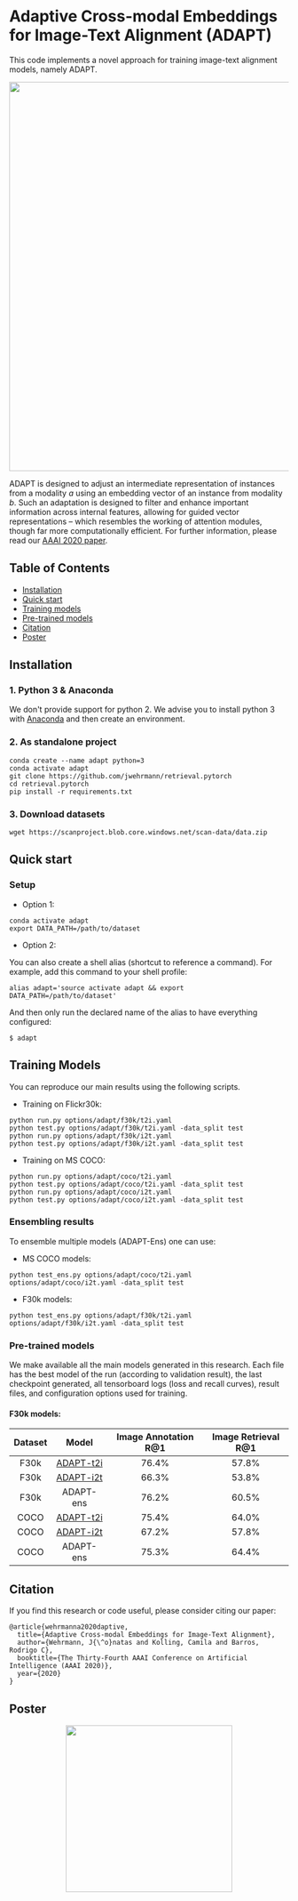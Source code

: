 # Adaptive Cross-modal Embeddings for Image-Text Alignment (ADAPT)

This code implements a novel approach for training image-text alignment models, namely ADAPT.

<p align="center">
    <img src="assets/adapt.png" width="700"/>
</p>
<!-- future link: https://github.com/jwehrmann/retrieval.pytorch/assets/adapt.png -->

ADAPT is designed to adjust an intermediate representation of instances from a modality _a_ using an embedding vector of an instance from modality _b_. Such an adaptation is designed to filter and enhance important information across internal features, allowing for guided vector representations – which resembles the working of attention modules, though far more computationally efficient. For further information, please read our [AAAI 2020 paper](https://www.researchgate.net/publication/337636199_Adaptive_Cross-modal_Embeddings_for_Image-Text_Alignment).


## Table of Contents

* [Installation](#installation)
* [Quick start](#quickstart)
* [Training models](#training)
* [Pre-trained models](#pretrained)
* [Citation](#citation)
* [Poster](#poster)

## Installation
<a name="installation"/>

### 1. Python 3 & Anaconda

We don't provide support for python 2. We advise you to install python 3 with [Anaconda](https://docs.anaconda.com/anaconda/install/) and then create an environment.

### 2. As standalone project

```
conda create --name adapt python=3
conda activate adapt
git clone https://github.com/jwehrmann/retrieval.pytorch
cd retrieval.pytorch
pip install -r requirements.txt
```

### 3. Download datasets

```
wget https://scanproject.blob.core.windows.net/scan-data/data.zip
```

## Quick start
<a name="quickstart"/>


### Setup

* Option 1:

```
conda activate adapt
export DATA_PATH=/path/to/dataset
```

* Option 2:

You can also create a shell alias (shortcut to reference a command). For example, add this command to your shell profile:
```
alias adapt='source activate adapt && export DATA_PATH=/path/to/dataset' 
```

And then only run the declared name of the alias to have everything configured:
```
$ adapt
```

## Training Models
<a name="training"/>

You can reproduce our main results using the following scripts.

* Training on Flickr30k:
```
python run.py options/adapt/f30k/t2i.yaml
python test.py options/adapt/f30k/t2i.yaml -data_split test
python run.py options/adapt/f30k/i2t.yaml
python test.py options/adapt/f30k/i2t.yaml -data_split test
```

* Training on MS COCO:
```
python run.py options/adapt/coco/t2i.yaml
python test.py options/adapt/coco/t2i.yaml -data_split test
python run.py options/adapt/coco/i2t.yaml
python test.py options/adapt/coco/i2t.yaml -data_split test
```

### Ensembling results

To ensemble multiple models (ADAPT-Ens) one can use: 

* MS COCO models:
```
python test_ens.py options/adapt/coco/t2i.yaml options/adapt/coco/i2t.yaml -data_split test
```

* F30k models:
```
python test_ens.py options/adapt/f30k/t2i.yaml options/adapt/f30k/i2t.yaml -data_split test
```

### Pre-trained models
<a name="pretrained"/>

We make available all the main models generated in this research. Each file has the best model of the run (according to validation result), the last checkpoint generated, all tensorboard logs (loss and recall curves), result files, and configuration options used for training. 

#### F30k models:

| Dataset| Model      | Image Annotation R@1 | Image Retrieval R@1 |
|:--:    | :--:       | :--:                | :--:                 |
| F30k   | [ADAPT-t2i](https://wehrmann.s3-us-west-2.amazonaws.com/adapt_models/f30k_adapt_t2i.tar)  |   76.4%                  |   57.8%                  |
| F30k   | [ADAPT-i2t](https://wehrmann.s3-us-west-2.amazonaws.com/adapt_models/f30k_adapt_i2t.tar)  | 66.3%                   |   53.8%                    |
| F30k | ADAPT-ens | 76.2%    | 60.5%   | 
| COCO | [ADAPT-t2i](https://wehrmann.s3-us-west-2.amazonaws.com/adapt_models/coco_adapt_t2i.tar) | 75.4% |  64.0%    | 
| COCO | [ADAPT-i2t](https://wehrmann.s3-us-west-2.amazonaws.com/adapt_models/coco_adapt_i2t.tar) | 67.2%    | 57.8%   | 
| COCO | ADAPT-ens | 75.3%    | 64.4%   | 

## Citation
<a name="citation"/>

If you find this research or code useful, please consider citing our paper:

```
@article{wehrmanna2020daptive,
  title={Adaptive Cross-modal Embeddings for Image-Text Alignment},
  author={Wehrmann, J{\^o}natas and Kolling, Camila and Barros, Rodrigo C},
  booktitle={The Thirty-Fourth AAAI Conference on Artificial Intelligence (AAAI 2020)},
  year={2020}
}
```


## Poster
<a name="poster"/>

<p align="center">
    <img src="assets/adapt_poster.png" width="300"/>
</p>

